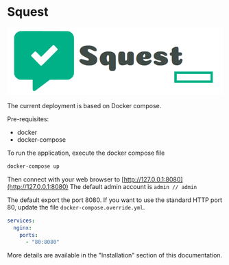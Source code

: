 # Squest

<p align="center">
    <img src="images/squest_full_logo.png">
</p>

The current deployment is based on Docker compose.

Pre-requisites:

- docker
- docker-compose

To run the application, execute the docker compose file
```bash
docker-compose up
```

Then connect with your web browser to [http://127.0.0.1:8080](http://127.0.0.1:8080)
The default admin account is `admin // admin`

The default export the port 8080. If you want to use the standard HTTP port 80, update the 
file `docker-compose.override.yml`.
```yaml
services:
  nginx:
    ports:
      - "80:8080"
```

More details are available in the "Installation" section of this documentation.
